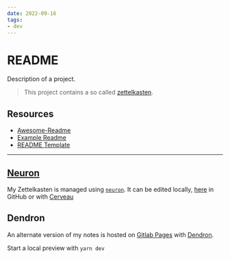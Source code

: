 ```yaml
---
date: 2022-09-16
tags:
- dev
---
```


# README

Description of a project.

> This project contains a so called [zettelkasten](https://dnnsmnstrr.github.io/zettelkasten/zettelkasten). <!-- not a relative link, so it shows up in the readme on github  -->

## Resources

- [Awesome-Readme](https://github.com/matiassingers/awesome-readme)
- [Example Readme](https://gist.github.com/fvcproductions/1bfc2d4aecb01a834b46)
- [README Template](https://gist.github.com/PurpleBooth/109311bb0361f32d87a2)

---

## [Neuron](https://github.com/srid/neuron)

My Zettelkasten is managed using [`neuron`](https://neuron.zettel.page). It can be edited locally, [here](./README.md) in GitHub or with [Cerveau](https://www.cerveau.app/-/dnnsmnstrr/zettelkasten)

## Dendron

An alternate version of my notes is hosted on [Gitlab Pages](https://dnnsmnstrr.gitlab.io/zettelkasten/) with [Dendron](https://www.dendron.so/).

Start a local preview with `yarn dev`
